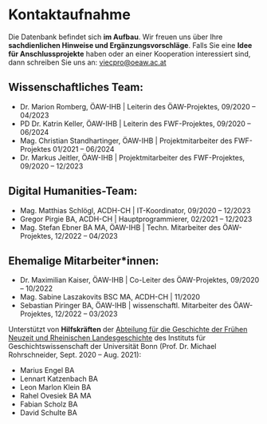 # Kontaktaufnahme

Die Datenbank befindet sich **im Aufbau**. Wir freuen uns über Ihre **sachdienlichen Hinweise und
Ergänzungsvorschläge**. Falls Sie eine **Idee für Anschlussprojekte** haben oder an einer
Kooperation interessiert sind, dann schreiben Sie uns an:
[viecpro@oeaw.ac.at](mailto:viecpro@oeaw.ac.at)

## Wissenschaftliches Team:

- Dr. Marion Romberg, ÖAW-IHB | Leiterin des ÖAW-Projektes, 09/2020 – 04/2023
- PD Dr. Katrin Keller, ÖAW-IHB | Leiterin des FWF-Projektes, 09/2020 – 06/2024
- Mag. Christian Standhartinger, ÖAW-IHB | Projektmitarbeiter des FWF-Projektes 01/2021 – 06/2024
- Dr. Markus Jeitler, ÖAW-IHB | Projektmitarbeiter des FWF-Projektes, 09/2020 – 12/2023

## Digital Humanities-Team:

- Mag. Matthias Schlögl, ACDH-CH | IT-Koordinator, 09/2020 – 12/2023
- Gregor Pirgie BA, ACDH-CH | Hauptprogrammierer, 02/2021 – 12/2023
- Mag. Stefan Ebner BA MA, ÖAW-IHB | Techn. Mitarbeiter des ÖAW-Projektes, 12/2022 – 04/2023

## Ehemalige Mitarbeiter\*innen:

- Dr. Maximilian Kaiser, ÖAW-IHB | Co-Leiter des ÖAW-Projektes, 09/2020 – 10/2022
- Mag. Sabine Laszakovits BSC MA, ACDH-CH | 11/2020
- Sebastian Piringer BA, ÖAW-IHB | wissenschaftl. Mitarbeiter des ÖAW-Projektes, 12/2022 – 03/2023

Unterstützt von **Hilfskräften** der
[Abteilung für die Geschichte der Frühen Neuzeit und Rheinischen Landesgeschichte](https://www.igw.uni-bonn.de/fnzrlg/de)
des Instituts für Geschichtswissenschaft der Universität Bonn (Prof. Dr. Michael Rohrschneider,
Sept. 2020 – Aug. 2021):

- Marius Engel BA
- Lennart Katzenbach BA
- Leon Marlon Klein BA
- Rahel Ovesiek BA MA
- Fabian Scholz BA
- David Schulte BA
